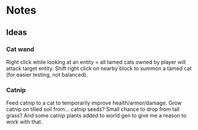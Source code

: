 # Notes

## Ideas

### Cat wand
Right click while looking at an entity = all tamed cats owned by player will attack target entity.
Shift right click on nearby block to summon a tamed cat (for easier testing, not balanced).


### Catnip
Feed catnip to a cat to temporarily improve health/armor/damage.
Grow catnip on tilled soil from... catnip seeds? Small chance to drop from tall grass? And some catnip plants added to world gen to give me a reason to work with that.